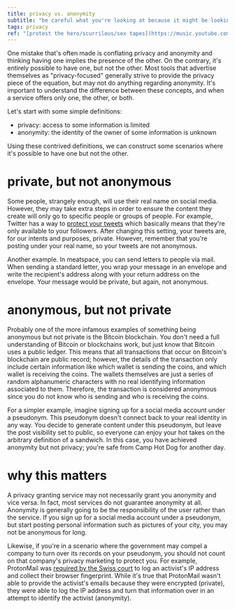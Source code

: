```yaml
---
title: privacy vs. anonymity
subtitle: "be careful what you're looking at because it might be looking back <!--Protest the Hero/Scurrilous/Sex Tapes https://music.youtube.com/watch?v=8CtBjBIGUVs -->"
tags: privacy
ref: "[protest the hero/scurrilous/sex tapes](https://music.youtube.com/watch?v=8CtBjBIGUVs)"
---
```

One mistake that's often made is conflating privacy and anonymity and thinking having one implies the presence of the other. On the contrary, it's entirely possible to have one, but not the other. Most tools that advertise themselves as "privacy-focused" generally strive to provide the privacy piece of the equation, but may not do anything regarding anonymity. It's important to understand the difference between these concepts, and when a service offers only one, the other, or both. 

Let's start with some simple definitions:

- privacy: access to some information is limited 
- anonymity: the identity of the owner of some information is unknown 

Using these contrived definitions, we can construct some scenarios where it's possible to have one but not the other. 

# private, but not anonymous

Some people, strangely enough, will use their real name on social media. However, they may take extra steps in order to ensure the content they create will only go to specific people or groups of people.  For example, Twitter has a way to [protect your tweets](https://help.twitter.com/en/safety-and-security/public-and-protected-tweets) which basically means that they're only available to your followers. After changing this setting, your tweets are, for our intents and purposes, private. However, remember that you're posting under your real name, so your tweets are not anonymous. 

Another example. In meatspace, you can send letters to people via mail. When sending a standard letter, you wrap your message in an envelope and write the recipient's address along with your return address on the envelope. Your message would be private, but again, not anonymous. 

# anonymous, but not private

Probably one of the more infamous examples of something being anonymous but not private is the Bitcoin blockchain. You don't need a full understanding of Bitcoin or blockchains work, but just know that Bitcoin uses a public ledger. This means that all transactions that occur on Bitcoin's blockchain are public record; however, the details of the transaction only include certain information like which wallet is sending the coins, and which wallet is receiving the coins. The wallets themselves are just a series of random alphanumeric characters with no real identifying information associated to them. Therefore, the transaction is considered anonymous since you do not know who is sending and who is receiving the coins. 

For a simpler example, imagine signing up for a social media account under a pseudonym. This pseudonym doesn't connect back to your real identity in any way. You decide to generate content under this pseudonym, but leave the post visibility set to public, so everyone can enjoy your hot takes on the arbitrary definition of a sandwich. In this case, you have achieved anonymity but not privacy; you're safe from Camp Hot Dog for another day.

# why this matters

A privacy granting service may not necessarily grant you anonymity and vice versa. In fact, most services do not guarantee anonymity at all. Anonymity is generally going to be the responsibility of the user rather than the service. If you sign up for a social media account under a pseudonym, but start posting personal information such as pictures of your city, you may not be anonymous for long. 

Likewise, if you're in a scenario where the government may compel a company to turn over its records on your pseudonym, you should not count on that company's privacy marketing to protect you. For example, ProtonMail was [required by the Swiss court](https://www.wired.com/story/protonmail-amends-policy-after-giving-up-activists-data/) to log an activist's IP address and collect their browser fingerprint. While it's true that ProtonMail wasn't able to provide the activist's emails because they were encrypted (private), they were able to log the IP address and turn that information over in an attempt to identify the activist (anonymity).


